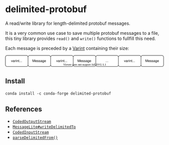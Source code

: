 # delimited-protobuf

A read/write library for length-delimited protobuf messages.

It is a very common use case to save multiple protobuf messages to a file, this tiny library provides `read()` and `write()` functions to fullfill this need.

Each message is preceded by a [Varint](https://developers.google.com/protocol-buffers/docs/encoding#varints) containing their size:

![File format](./images/file-format.svg)

## Install

`conda install -c conda-forge delimited-protobuf`

## References

- [`CodedOutputStream`](https://github.com/protocolbuffers/protobuf/blob/master/src/google/protobuf/io/coded_stream.h#L47)
- [`MessageLite#writeDelimitedTo`](https://github.com/protocolbuffers/protobuf/blob/master/java/core/src/main/java/com/google/protobuf/MessageLite.java#L126)
- [`CodedInputStream`](https://github.com/protocolbuffers/protobuf/blob/master/src/google/protobuf/io/coded_stream.h#L66)
- [`parseDelimitedFrom()`](https://github.com/protocolbuffers/protobuf/blob/master/java/core/src/main/java/com/google/protobuf/Parser.java)
